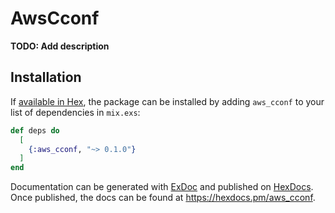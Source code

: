 # AwsCconf

**TODO: Add description**

## Installation

If [available in Hex](https://hex.pm/docs/publish), the package can be installed
by adding `aws_cconf` to your list of dependencies in `mix.exs`:

```elixir
def deps do
  [
    {:aws_cconf, "~> 0.1.0"}
  ]
end
```

Documentation can be generated with [ExDoc](https://github.com/elixir-lang/ex_doc)
and published on [HexDocs](https://hexdocs.pm). Once published, the docs can
be found at <https://hexdocs.pm/aws_cconf>.

